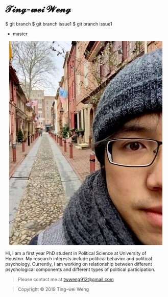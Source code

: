# 𝓣𝓲𝓷𝓰-𝔀𝓮𝓲 𝓦𝓮𝓷𝓰


$ git branch <branchname>
  $ git branch issue1
  $ git branch
  issue1
* master

<p align="center">
  <img width="480" height="640" src="IMG_4774.jpg"/><div>



Hi, I am a first year PhD student in Political Science at University of Houston.
My research interests include political behavior and political psychology. Currently, I am working on relationship between different psychological components and different types of political participation.

>Please contact me at <twweng913@gmail.com>



>Copyright © 2019 Ting-wei Weng
